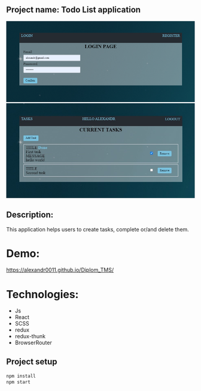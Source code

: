 ## Project name: Todo List application
<img src="./PrtSc_2.png" alt="img"/>
<img src="./PrtSc_1.jpg" alt="img"/>

## Description: 
This application helps users to create tasks, complete or/and delete them.

# Demo:
https://alexandr0011.github.io/Diplom_TMS/

# Technologies:
- Js
- React
- SCSS
- redux
- redux-thunk
- BrowserRouter

## Project setup

```
npm install
npm start
```
